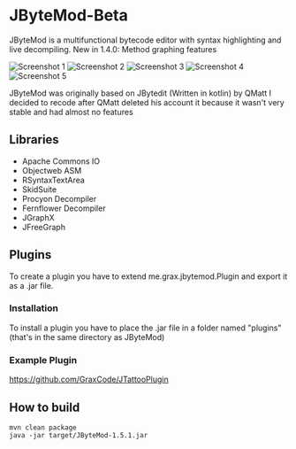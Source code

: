 # JByteMod-Beta
JByteMod is a multifunctional bytecode editor with syntax highlighting and live decompiling.
New in 1.4.0: Method graphing features

![Screenshot 1](https://i.imgur.com/s5aQgyU.png)
![Screenshot 2](https://i.imgur.com/s9TRfKZ.png)
![Screenshot 3](https://i.imgur.com/hDaEfq8.png)
![Screenshot 4](https://i.imgur.com/lGsIjKk.png)
![Screenshot 5](https://i.imgur.com/iqStYJJ.png)

JByteMod was originally based on JBytedit (Written in kotlin) by QMatt
I decided to recode after QMatt deleted his account it because it wasn't very stable and had almost no features

## Libraries
- Apache Commons IO
- Objectweb ASM
- RSyntaxTextArea
- SkidSuite
- Procyon Decompiler
- Fernflower Decompiler
- JGraphX
- JFreeGraph

## Plugins

To create a plugin you have to extend me.grax.jbytemod.Plugin and export it as a .jar file.

### Installation

To install a plugin you have to place the .jar file in a folder named "plugins" (that's in the same directory as JByteMod)

### Example Plugin

https://github.com/GraxCode/JTattooPlugin

## How to build

    mvn clean package
    java -jar target/JByteMod-1.5.1.jar
    
